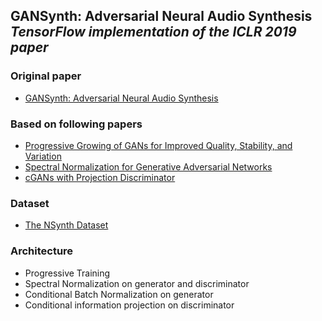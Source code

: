 ## GANSynth: Adversarial Neural Audio Synthesis<br><i>TensorFlow implementation of the ICLR 2019 paper</i>

### Original paper 
* [GANSynth: Adversarial Neural Audio Synthesis](https://openreview.net/pdf?id=H1xQVn09FX)

### Based on following papers
* [Progressive Growing of GANs for Improved Quality, Stability, and Variation](https://arxiv.org/pdf/1710.10196.pdf)
* [Spectral Normalization for Generative Adversarial Networks](https://arxiv.org/pdf/1802.05957.pdf)
* [cGANs with Projection Discriminator](https://arxiv.org/pdf/1802.05637.pdf)

### Dataset
* [The NSynth Dataset](https://magenta.tensorflow.org/datasets/nsynth)

### Architecture
* Progressive Training
* Spectral Normalization on generator and discriminator
* Conditional Batch Normalization on generator
* Conditional information projection on discriminator
